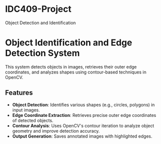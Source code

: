 # IDC409-Project
Object Detection and Identification
# Object Identification and Edge Detection System

 This system detects objects in images, retrieves their outer edge coordinates, and analyzes shapes using contour-based techniques in OpenCV.

## Features

- **Object Detection**: Identifies various shapes (e.g., circles, polygons) in input images.
- **Edge Coordinate Extraction**: Retrieves precise outer edge coordinates of detected objects.
- **Contour Analysis**: Uses OpenCV's contour iteration to analyze object geometry and improve detection accuracy.
- **Output Generation**: Saves annotated images with highlighted edges.
 

